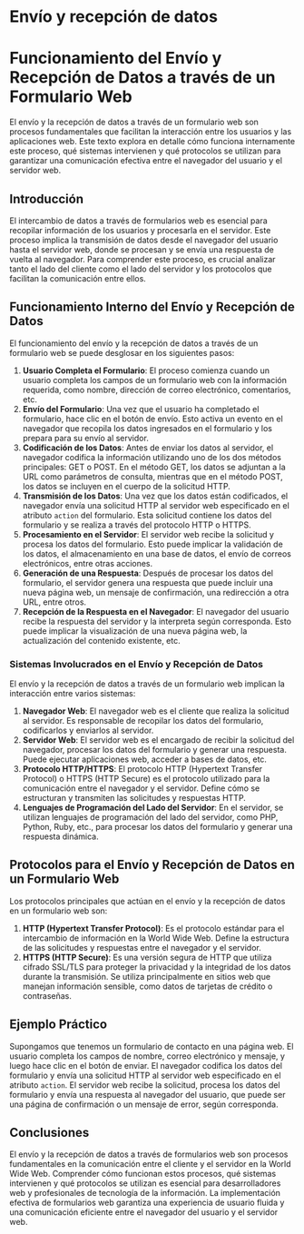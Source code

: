 # Envío y recepción de datos

# Funcionamiento del Envío y Recepción de Datos a través de un Formulario Web

El envío y la recepción de datos a través de un formulario web son procesos fundamentales que facilitan la interacción entre los usuarios y las aplicaciones web. Este texto explora en detalle cómo funciona internamente este proceso, qué sistemas intervienen y qué protocolos se utilizan para garantizar una comunicación efectiva entre el navegador del usuario y el servidor web.

## Introducción

El intercambio de datos a través de formularios web es esencial para recopilar información de los usuarios y procesarla en el servidor. Este proceso implica la transmisión de datos desde el navegador del usuario hasta el servidor web, donde se procesan y se envía una respuesta de vuelta al navegador. Para comprender este proceso, es crucial analizar tanto el lado del cliente como el lado del servidor y los protocolos que facilitan la comunicación entre ellos.

## Funcionamiento Interno del Envío y Recepción de Datos

El funcionamiento del envío y la recepción de datos a través de un formulario web se puede desglosar en los siguientes pasos:

1. **Usuario Completa el Formulario**: El proceso comienza cuando un usuario completa los campos de un formulario web con la información requerida, como nombre, dirección de correo electrónico, comentarios, etc.
2. **Envío del Formulario**: Una vez que el usuario ha completado el formulario, hace clic en el botón de envío. Esto activa un evento en el navegador que recopila los datos ingresados en el formulario y los prepara para su envío al servidor.
3. **Codificación de los Datos**: Antes de enviar los datos al servidor, el navegador codifica la información utilizando uno de los dos métodos principales: GET o POST. En el método GET, los datos se adjuntan a la URL como parámetros de consulta, mientras que en el método POST, los datos se incluyen en el cuerpo de la solicitud HTTP.
4. **Transmisión de los Datos**: Una vez que los datos están codificados, el navegador envía una solicitud HTTP al servidor web especificado en el atributo `action` del formulario. Esta solicitud contiene los datos del formulario y se realiza a través del protocolo HTTP o HTTPS.
5. **Procesamiento en el Servidor**: El servidor web recibe la solicitud y procesa los datos del formulario. Esto puede implicar la validación de los datos, el almacenamiento en una base de datos, el envío de correos electrónicos, entre otras acciones.
6. **Generación de una Respuesta**: Después de procesar los datos del formulario, el servidor genera una respuesta que puede incluir una nueva página web, un mensaje de confirmación, una redirección a otra URL, entre otros.
7. **Recepción de la Respuesta en el Navegador**: El navegador del usuario recibe la respuesta del servidor y la interpreta según corresponda. Esto puede implicar la visualización de una nueva página web, la actualización del contenido existente, etc.

### Sistemas Involucrados en el Envío y Recepción de Datos

El envío y la recepción de datos a través de un formulario web implican la interacción entre varios sistemas:

1. **Navegador Web**: El navegador web es el cliente que realiza la solicitud al servidor. Es responsable de recopilar los datos del formulario, codificarlos y enviarlos al servidor.
2. **Servidor Web**: El servidor web es el encargado de recibir la solicitud del navegador, procesar los datos del formulario y generar una respuesta. Puede ejecutar aplicaciones web, acceder a bases de datos, etc.
3. **Protocolo HTTP/HTTPS**: El protocolo HTTP (Hypertext Transfer Protocol) o HTTPS (HTTP Secure) es el protocolo utilizado para la comunicación entre el navegador y el servidor. Define cómo se estructuran y transmiten las solicitudes y respuestas HTTP.
4. **Lenguajes de Programación del Lado del Servidor**: En el servidor, se utilizan lenguajes de programación del lado del servidor, como PHP, Python, Ruby, etc., para procesar los datos del formulario y generar una respuesta dinámica.

## Protocolos para el Envío y Recepción de Datos en un Formulario Web

Los protocolos principales que actúan en el envío y la recepción de datos en un formulario web son:

1. **HTTP (Hypertext Transfer Protocol)**: Es el protocolo estándar para el intercambio de información en la World Wide Web. Define la estructura de las solicitudes y respuestas entre el navegador y el servidor.
2. **HTTPS (HTTP Secure)**: Es una versión segura de HTTP que utiliza cifrado SSL/TLS para proteger la privacidad y la integridad de los datos durante la transmisión. Se utiliza principalmente en sitios web que manejan información sensible, como datos de tarjetas de crédito o contraseñas.

## Ejemplo Práctico

Supongamos que tenemos un formulario de contacto en una página web. El usuario completa los campos de nombre, correo electrónico y mensaje, y luego hace clic en el botón de enviar. El navegador codifica los datos del formulario y envía una solicitud HTTP al servidor web especificado en el atributo `action`. El servidor web recibe la solicitud, procesa los datos del formulario y envía una respuesta al navegador del usuario, que puede ser una página de confirmación o un mensaje de error, según corresponda.

## Conclusiones

El envío y la recepción de datos a través de formularios web son procesos fundamentales en la comunicación entre el cliente y el servidor en la World Wide Web. Comprender cómo funcionan estos procesos, qué sistemas intervienen y qué protocolos se utilizan es esencial para desarrolladores web y profesionales de tecnología de la información. La implementación efectiva de formularios web garantiza una experiencia de usuario fluida y una comunicación eficiente entre el navegador del usuario y el servidor web.